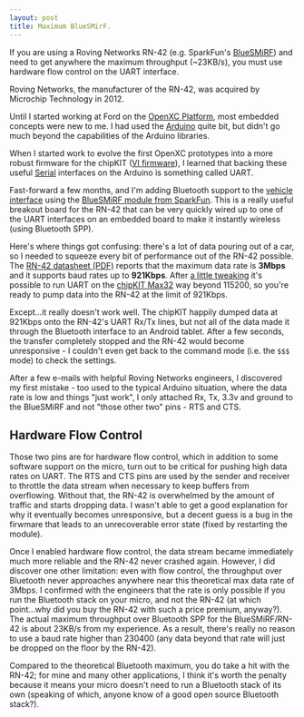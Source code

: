 ```yaml
---
layout: post
title: Maximum BlueSMirF.
---
```


<div class="pullout">
<p>If you are using a Roving Networks
RN-42 (e.g. SparkFun's <a
href="https://www.sparkfun.com/products/10269">BlueSMiRF</a>) and need to
get anywhere the maximum throughput (~23KB/s), you must use hardware flow
control on the UART interface.</p>

<p>Roving Networks, the manufacturer of the RN-42, was acquired by Microchip
Technology in 2012.</p>
</div>

Until I started working at Ford on the [OpenXC Platform][openxc], most embedded
concepts were new to me. I had used the [Arduino](http://arduino.cc) quite bit,
but didn't go much beyond the capabilities of the Arduino libraries.

When I started work to evolve the first OpenXC prototypes into a more robust
firmware for the chipKIT ([VI firmware](http://vi-firmware.openxcplatform.com)),
I learned that backing these useful
[Serial](http://arduino.cc/en/reference/serial) interfaces on the Arduino is
something called UART.

Fast-forward a few months, and I'm adding Bluetooth support to the [vehicle
interface](http://openxcplatform.com/vehicle-interface/index.html) using the
[BlueSMiRF module from
SparkFun](http://openxcplatform.com/vehicle-interface/index.html). This is a
really useful breakout board for the RN-42 that can be very quickly wired up to
one of the UART interfaces on an embedded board to make it instantly wireless
(using Bluetooth SPP).

Here's where things got confusing: there's a lot of data pouring out of a car,
so I needed to squeeze every bit of performance out of the RN-42 possible. The
[RN-42 datasheet
(PDF)](https://www.sparkfun.com/datasheets/Wireless/Bluetooth/rn-42-ds.pdf)
reports that the maximum data rate is **3Mbps** and it supports baud rates up to
**921Kbps**. After [a little
tweaking](https://github.com/openxc/cantranslator/blob/master/src/platform/pic32/uart.cpp#L83)
it's possible to run UART on the [chipKIT
Max32](https://chipkit.net/wpcproduct/chipkit-max32/) way
beyond 115200, so you're ready to pump data into the RN-42 at the limit of
921Kbps.

Except...it really doesn't work well. The chipKIT happily dumped data at 921Kbps
onto the RN-42's UART Rx/Tx lines, but not all of the data made it through the
Bluetooth interface to an Android tablet. After a few seconds, the transfer
completely stopped and the RN-42 would become unresponsive - I couldn't even get
back to the command mode (i.e. the `$$$` mode) to check the settings.

After a few e-mails with helpful Roving Networks engineers, I discovered my
first mistake - too used to the typical Arduino situation, where the data rate is
low and things "just work", I only attached Rx, Tx, 3.3v and ground to the
BlueSMiRF and not "those other two" pins - RTS and CTS.

## Hardware Flow Control

Those two pins are for hardware flow control, which in addition to some software
support on the micro, turn out to be critical for pushing high data rates on
UART. The RTS and CTS pins are used by the sender and receiver to throttle the
data stream when necessary to keep buffers from overflowing. Without that, the
RN-42 is overwhelmed by the amount of traffic and starts dropping data. I wasn't
able to get a good explanation for why it eventually becomes unresponsive, but a
decent guess is a bug in the firwmare that leads to an unrecoverable error state
(fixed by restarting the module).

Once I enabled hardware flow control, the data stream became immediately much
more reliable and the RN-42 never crashed again. However, I did discover one
other limitation: even with flow control, the throughput over Bluetooth never
approaches anywhere near this theoretical max data rate of 3Mbps. I confirmed
with the engineers that the rate is only possible if you run the Bluetooth stack
on your micro, and not the RN-42 (at which point...why did you buy the
RN-42 with such a price premium, anyway?). The actual maximum throughput over
Bluetooth SPP for the BlueSMiRF/RN-42 is about 23KB/s from my experience. As a
result, there's really no reason to use a baud rate higher than 230400 (any data
beyond that rate will just be dropped on the floor by the RN-42).

Compared to the theoretical Bluetooth maximum, you do take a hit with the RN-42;
for mine and many other applications, I think it's worth the penalty because it
means your micro doesn't need to run a Bluetooth stack of its own (speaking of
which, anyone know of a good open source Bluetooth stack?).


[openxc]: http://openxcplatform.com
